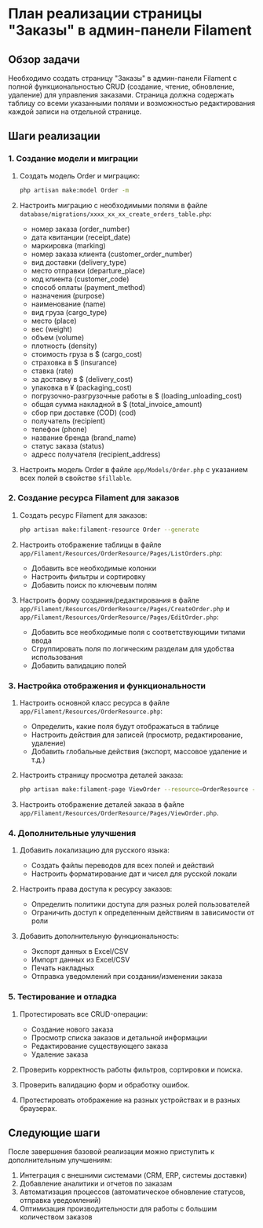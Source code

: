 # План реализации страницы "Заказы" в админ-панели Filament

## Обзор задачи

Необходимо создать страницу "Заказы" в админ-панели Filament с полной функциональностью CRUD (создание, чтение, обновление, удаление) для управления заказами. Страница должна содержать таблицу со всеми указанными полями и возможностью редактирования каждой записи на отдельной странице.

## Шаги реализации

### 1. Создание модели и миграции

1. Создать модель Order и миграцию:

    ```bash
    php artisan make:model Order -m
    ```

2. Настроить миграцию с необходимыми полями в файле `database/migrations/xxxx_xx_xx_create_orders_table.php`:

    - номер заказа (order_number)
    - дата квитанции (receipt_date)
    - маркировка (marking)
    - номер заказа клиента (customer_order_number)
    - вид доставки (delivery_type)
    - место отправки (departure_place)
    - код клиента (customer_code)
    - способ оплаты (payment_method)
    - назначения (purpose)
    - наименование (name)
    - вид груза (cargo_type)
    - место (place)
    - вес (weight)
    - объем (volume)
    - плотность (density)
    - стоимость груза в $ (cargo_cost)
    - страховка в $ (insurance)
    - ставка (rate)
    - за доставку в $ (delivery_cost)
    - упаковка в ¥ (packaging_cost)
    - погрузочно-разгрузочные работы в $ (loading_unloading_cost)
    - общая сумма накладной в $ (total_invoice_amount)
    - сбор при доставке (COD) (cod)
    - получатель (recipient)
    - телефон (phone)
    - название бренда (brand_name)
    - статус заказа (status)
    - адресс получателя (recipient_address)

3. Настроить модель Order в файле `app/Models/Order.php` с указанием всех полей в свойстве `$fillable`.

### 2. Создание ресурса Filament для заказов

1. Создать ресурс Filament для заказов:

    ```bash
    php artisan make:filament-resource Order --generate
    ```

2. Настроить отображение таблицы в файле `app/Filament/Resources/OrderResource/Pages/ListOrders.php`:

    - Добавить все необходимые колонки
    - Настроить фильтры и сортировку
    - Добавить поиск по ключевым полям

3. Настроить форму создания/редактирования в файле `app/Filament/Resources/OrderResource/Pages/CreateOrder.php` и `app/Filament/Resources/OrderResource/Pages/EditOrder.php`:
    - Добавить все необходимые поля с соответствующими типами ввода
    - Сгруппировать поля по логическим разделам для удобства использования
    - Добавить валидацию полей

### 3. Настройка отображения и функциональности

1. Настроить основной класс ресурса в файле `app/Filament/Resources/OrderResource.php`:

    - Определить, какие поля будут отображаться в таблице
    - Настроить действия для записей (просмотр, редактирование, удаление)
    - Добавить глобальные действия (экспорт, массовое удаление и т.д.)

2. Настроить страницу просмотра деталей заказа:

    ```bash
    php artisan make:filament-page ViewOrder --resource=OrderResource --type=ViewRecord
    ```

3. Настроить отображение деталей заказа в файле `app/Filament/Resources/OrderResource/Pages/ViewOrder.php`.

### 4. Дополнительные улучшения

1. Добавить локализацию для русского языка:

    - Создать файлы переводов для всех полей и действий
    - Настроить форматирование дат и чисел для русской локали

2. Настроить права доступа к ресурсу заказов:

    - Определить политики доступа для разных ролей пользователей
    - Ограничить доступ к определенным действиям в зависимости от роли

3. Добавить дополнительную функциональность:
    - Экспорт данных в Excel/CSV
    - Импорт данных из Excel/CSV
    - Печать накладных
    - Отправка уведомлений при создании/изменении заказа

### 5. Тестирование и отладка

1. Протестировать все CRUD-операции:

    - Создание нового заказа
    - Просмотр списка заказов и детальной информации
    - Редактирование существующего заказа
    - Удаление заказа

2. Проверить корректность работы фильтров, сортировки и поиска.

3. Проверить валидацию форм и обработку ошибок.

4. Протестировать отображение на разных устройствах и в разных браузерах.

## Следующие шаги

После завершения базовой реализации можно приступить к дополнительным улучшениям:

1. Интеграция с внешними системами (CRM, ERP, системы доставки)
2. Добавление аналитики и отчетов по заказам
3. Автоматизация процессов (автоматическое обновление статусов, отправка уведомлений)
4. Оптимизация производительности для работы с большим количеством заказов

